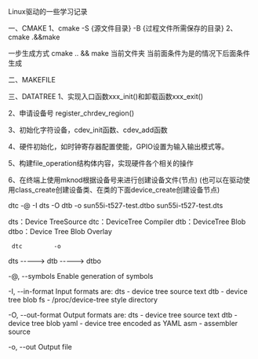 Linux驱动的一些学习记录

一、CMAKE
1、cmake -S {源文件目录} -B {过程文件所需保存的目录}
2、cmake .&&make

一步生成方式
cmake ..        &&                                make
      当前文件夹  当前面条件为是的情况下后面条件生成



二、MAKEFILE



三、DATATREE
1、实现入口函数xxx_init()和卸载函数xxx_exit()

2、申请设备号 register_chrdev_region()

3、初始化字符设备，cdev_init函数、cdev_add函数

4、硬件初始化，如时钟寄存器配置使能，GPIO设置为输入输出模式等。

5、构建file_operation结构体内容，实现硬件各个相关的操作

6、在终端上使用mknod根据设备号来进行创建设备文件(节点)
(也可以在驱动使用class_create创建设备类、在类的下面device_create创建设备节点)

 
dtc -@ -I dts -O dtb -o sun55i-t527-test.dtbo sun55i-t527-test.dts

dts：Device TreeSource
dtc：DeviceTree Compiler
dtb：DeviceTree Blob
dtbo：Device Tree Blob Overlay
    
     dtc         -o
dts -----> dtb -----> dtbo


 -@, --symbols
        Enable generation of symbols

-I, --in-format <arg>
        Input formats are:
                dts - device tree source text
                dtb - device tree blob
                fs  - /proc/device-tree style directory

 -O, --out-format <arg>
        Output formats are:
                dts - device tree source text
                dtb - device tree blob
                yaml - device tree encoded as YAML
                asm - assembler source

 -o, --out <arg>
        Output file



